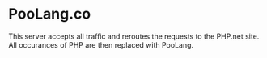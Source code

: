# PooLang.co

This server accepts all traffic and reroutes the requests to the PHP.net site.
All occurances of PHP are then replaced with PooLang.
